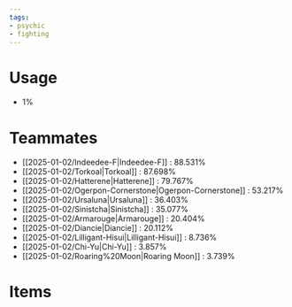 ```yaml
---
tags:
- psychic
- fighting
---
```

# Usage
- 1%
# Teammates
- [[2025-01-02/Indeedee-F|Indeedee-F]] : 88.531%
- [[2025-01-02/Torkoal|Torkoal]] : 87.698%
- [[2025-01-02/Hatterene|Hatterene]] : 79.767%
- [[2025-01-02/Ogerpon-Cornerstone|Ogerpon-Cornerstone]] : 53.217%
- [[2025-01-02/Ursaluna|Ursaluna]] : 36.403%
- [[2025-01-02/Sinistcha|Sinistcha]] : 35.077%
- [[2025-01-02/Armarouge|Armarouge]] : 20.404%
- [[2025-01-02/Diancie|Diancie]] : 20.112%
- [[2025-01-02/Lilligant-Hisui|Lilligant-Hisui]] : 8.736%
- [[2025-01-02/Chi-Yu|Chi-Yu]] : 3.857%
- [[2025-01-02/Roaring%20Moon|Roaring Moon]] : 3.739%
# Items